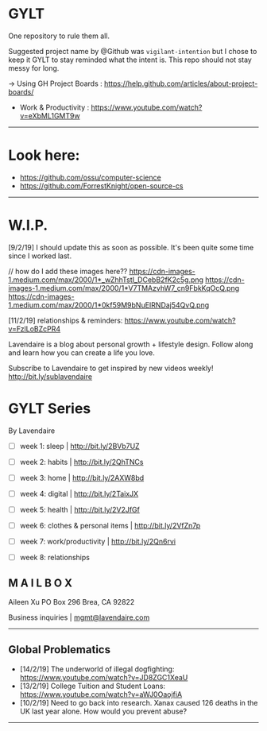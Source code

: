 # GYLT
One repository to rule them all.


Suggested project name by @Github was `vigilant-intention` but I chose to keep it GYLT to stay reminded what the intent is.
This repo should not stay messy for long.

 -> Using GH Project Boards : https://help.github.com/articles/about-project-boards/

+ Work & Productivity : https://www.youtube.com/watch?v=eXbML1GMT9w 

---
# Look here:
+ https://github.com/ossu/computer-science
+ https://github.com/ForrestKnight/open-source-cs

---

# W.I.P.

[9/2/19] I should update this as soon as possible. It's been quite some time since I worked last.

// how do I add these images here??
https://cdn-images-1.medium.com/max/2000/1*_wZhhTstI_DCebB2fK2c5g.png
https://cdn-images-1.medium.com/max/2000/1*V7TMAzvhW7_cn9FbkKqOcQ.png
https://cdn-images-1.medium.com/max/2000/1*0kf59M9bNuEIRNDaj54QvQ.png


[11/2/19] relationships & reminders: https://www.youtube.com/watch?v=FzlLoBZcPR4

Lavendaire is a blog about personal growth + lifestyle design. Follow along and learn how you can create a life you love. 

Subscribe to Lavendaire to get inspired by new videos weekly! http://bit.ly/sublavendaire

# GYLT Series
By Lavendaire

- [ ]  week 1: sleep | http://bit.ly/2BVb7UZ

- [ ]  week 2: habits | http://bit.ly/2QhTNCs

- [ ]  week 3: home | http://bit.ly/2AXW8bd

- [ ]  week 4: digital | http://bit.ly/2TaixJX

- [ ]  week 5: health | http://bit.ly/2V2JfGf

- [ ]  week 6: clothes & personal items | http://bit.ly/2VfZn7p

- [ ]  week 7: work/productivity | http://bit.ly/2Qn6rvi

- [ ]  week 8: relationships

## M A I L B O X

Aileen Xu
PO Box 296
Brea, CA 92822

Business inquiries | mgmt@lavendaire.com

---
## Global Problematics

+ [14/2/19] The underworld of illegal dogfighting: https://www.youtube.com/watch?v=JD8ZGC1XeaU
+ [13/2/19] College Tuition and Student Loans: https://www.youtube.com/watch?v=aWJ0OaojfiA
+ [10/2/19] Need to go back into research. Xanax caused 126 deaths in the UK last year alone. How would you prevent abuse?

---
